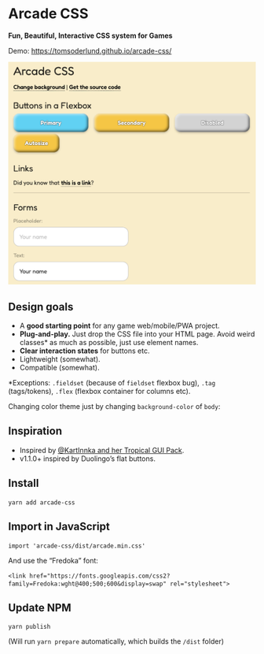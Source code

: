 # Arcade CSS

**Fun, Beautiful, Interactive CSS system for Games**

Demo: https://tomsoderlund.github.io/arcade-css/

![Screenshot of Arcade CSS](docs/demo.png)


## Design goals

- A **good starting point** for any game web/mobile/PWA project.
- **Plug-and-play.** Just drop the CSS file into your HTML page. Avoid weird classes* as much as possible, just use element names.
- **Clear interaction states** for buttons etc.
- Lightweight (somewhat).
- Compatible (somewhat).

*Exceptions: `.fieldset` (because of `fieldset` flexbox bug), `.tag` (tags/tokens), `.flex` (flexbox container for columns etc).

Changing color theme just by changing `background-color` of `body`:


## Inspiration

- Inspired by [@KartInnka and her Tropical GUI Pack](https://creativemarket.com/K_ArtInnka/6886672-Tropical-GUI-Pack).
- v1.1.0+ inspired by Duolingo’s flat buttons.


## Install

    yarn add arcade-css


## Import in JavaScript

    import 'arcade-css/dist/arcade.min.css'

And use the “Fredoka” font:

    <link href="https://fonts.googleapis.com/css2?family=Fredoka:wght@400;500;600&display=swap" rel="stylesheet">


## Update NPM

    yarn publish

(Will run `yarn prepare` automatically, which builds the `/dist` folder)
